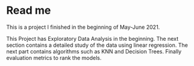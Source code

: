 # Read me

This is a project I finished in the beginning of May-June 2021.

This Project has Exploratory Data Analysis in the beginning.
The next section contains a detailed study of the data using linear regression.
The next part contains algorithms such as KNN and Decision Trees.
Finally evaluation metrics to rank the models.
